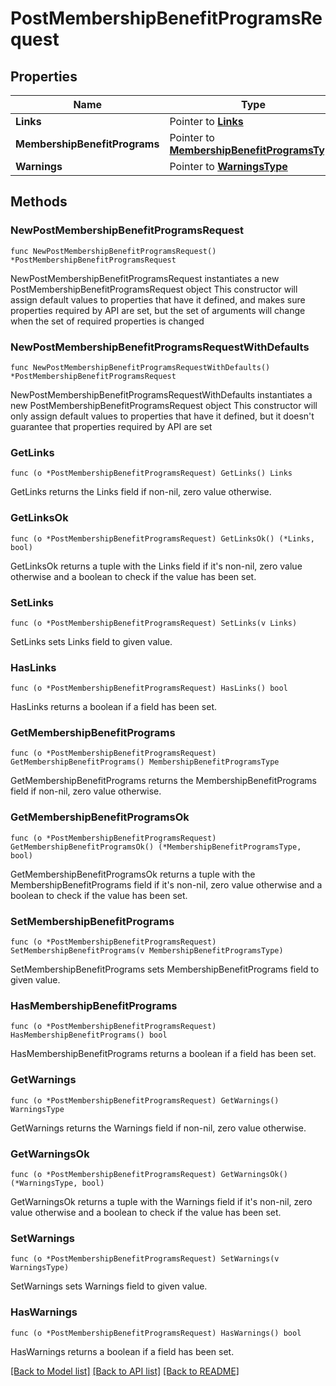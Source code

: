 # PostMembershipBenefitProgramsRequest

## Properties

Name | Type | Description | Notes
------------ | ------------- | ------------- | -------------
**Links** | Pointer to [**Links**](Links.md) |  | [optional] 
**MembershipBenefitPrograms** | Pointer to [**MembershipBenefitProgramsType**](MembershipBenefitProgramsType.md) |  | [optional] 
**Warnings** | Pointer to [**WarningsType**](WarningsType.md) |  | [optional] 

## Methods

### NewPostMembershipBenefitProgramsRequest

`func NewPostMembershipBenefitProgramsRequest() *PostMembershipBenefitProgramsRequest`

NewPostMembershipBenefitProgramsRequest instantiates a new PostMembershipBenefitProgramsRequest object
This constructor will assign default values to properties that have it defined,
and makes sure properties required by API are set, but the set of arguments
will change when the set of required properties is changed

### NewPostMembershipBenefitProgramsRequestWithDefaults

`func NewPostMembershipBenefitProgramsRequestWithDefaults() *PostMembershipBenefitProgramsRequest`

NewPostMembershipBenefitProgramsRequestWithDefaults instantiates a new PostMembershipBenefitProgramsRequest object
This constructor will only assign default values to properties that have it defined,
but it doesn't guarantee that properties required by API are set

### GetLinks

`func (o *PostMembershipBenefitProgramsRequest) GetLinks() Links`

GetLinks returns the Links field if non-nil, zero value otherwise.

### GetLinksOk

`func (o *PostMembershipBenefitProgramsRequest) GetLinksOk() (*Links, bool)`

GetLinksOk returns a tuple with the Links field if it's non-nil, zero value otherwise
and a boolean to check if the value has been set.

### SetLinks

`func (o *PostMembershipBenefitProgramsRequest) SetLinks(v Links)`

SetLinks sets Links field to given value.

### HasLinks

`func (o *PostMembershipBenefitProgramsRequest) HasLinks() bool`

HasLinks returns a boolean if a field has been set.

### GetMembershipBenefitPrograms

`func (o *PostMembershipBenefitProgramsRequest) GetMembershipBenefitPrograms() MembershipBenefitProgramsType`

GetMembershipBenefitPrograms returns the MembershipBenefitPrograms field if non-nil, zero value otherwise.

### GetMembershipBenefitProgramsOk

`func (o *PostMembershipBenefitProgramsRequest) GetMembershipBenefitProgramsOk() (*MembershipBenefitProgramsType, bool)`

GetMembershipBenefitProgramsOk returns a tuple with the MembershipBenefitPrograms field if it's non-nil, zero value otherwise
and a boolean to check if the value has been set.

### SetMembershipBenefitPrograms

`func (o *PostMembershipBenefitProgramsRequest) SetMembershipBenefitPrograms(v MembershipBenefitProgramsType)`

SetMembershipBenefitPrograms sets MembershipBenefitPrograms field to given value.

### HasMembershipBenefitPrograms

`func (o *PostMembershipBenefitProgramsRequest) HasMembershipBenefitPrograms() bool`

HasMembershipBenefitPrograms returns a boolean if a field has been set.

### GetWarnings

`func (o *PostMembershipBenefitProgramsRequest) GetWarnings() WarningsType`

GetWarnings returns the Warnings field if non-nil, zero value otherwise.

### GetWarningsOk

`func (o *PostMembershipBenefitProgramsRequest) GetWarningsOk() (*WarningsType, bool)`

GetWarningsOk returns a tuple with the Warnings field if it's non-nil, zero value otherwise
and a boolean to check if the value has been set.

### SetWarnings

`func (o *PostMembershipBenefitProgramsRequest) SetWarnings(v WarningsType)`

SetWarnings sets Warnings field to given value.

### HasWarnings

`func (o *PostMembershipBenefitProgramsRequest) HasWarnings() bool`

HasWarnings returns a boolean if a field has been set.


[[Back to Model list]](../README.md#documentation-for-models) [[Back to API list]](../README.md#documentation-for-api-endpoints) [[Back to README]](../README.md)


